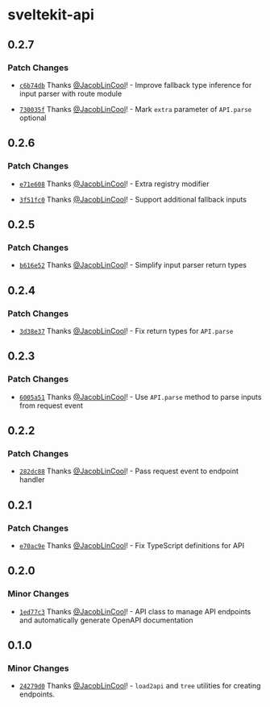 # sveltekit-api

## 0.2.7

### Patch Changes

-   [`c6b74db`](https://github.com/JacobLinCool/sveltekit-api/commit/c6b74dbf00720545e9e9dc88f620be9c043460e2) Thanks [@JacobLinCool](https://github.com/JacobLinCool)! - Improve fallback type inference for input parser with route module

-   [`730035f`](https://github.com/JacobLinCool/sveltekit-api/commit/730035f8e0bc117013faaaf62f00f3e50e7647a4) Thanks [@JacobLinCool](https://github.com/JacobLinCool)! - Mark `extra` parameter of `API.parse` optional

## 0.2.6

### Patch Changes

-   [`e71e608`](https://github.com/JacobLinCool/sveltekit-api/commit/e71e608711b44ff0ff1915c591a21cc41a5a469d) Thanks [@JacobLinCool](https://github.com/JacobLinCool)! - Extra registry modifier

-   [`3f51fc0`](https://github.com/JacobLinCool/sveltekit-api/commit/3f51fc036656846ef1addb942ec969f2406bc3cd) Thanks [@JacobLinCool](https://github.com/JacobLinCool)! - Support additional fallback inputs

## 0.2.5

### Patch Changes

-   [`b616e52`](https://github.com/JacobLinCool/sveltekit-api/commit/b616e5245cce36c09143f0cb4434263c27201c2c) Thanks [@JacobLinCool](https://github.com/JacobLinCool)! - Simplify input parser return types

## 0.2.4

### Patch Changes

-   [`3d38e37`](https://github.com/JacobLinCool/sveltekit-api/commit/3d38e3713ceaaa4b35216f1e81a6d5c12ca165be) Thanks [@JacobLinCool](https://github.com/JacobLinCool)! - Fix return types for `API.parse`

## 0.2.3

### Patch Changes

-   [`6005a51`](https://github.com/JacobLinCool/sveltekit-api/commit/6005a511bd98da8b270f73b9c3603995e44ca209) Thanks [@JacobLinCool](https://github.com/JacobLinCool)! - Use `API.parse` method to parse inputs from request event

## 0.2.2

### Patch Changes

-   [`282dc88`](https://github.com/JacobLinCool/sveltekit-api/commit/282dc884d3a9412de52c7d61f5fe5a44b780f814) Thanks [@JacobLinCool](https://github.com/JacobLinCool)! - Pass request event to endpoint handler

## 0.2.1

### Patch Changes

-   [`e70ac9e`](https://github.com/JacobLinCool/sveltekit-api/commit/e70ac9e3e626248c5e4416133d5aa5b5e383eb20) Thanks [@JacobLinCool](https://github.com/JacobLinCool)! - Fix TypeScript definitions for API

## 0.2.0

### Minor Changes

-   [`1ed77c3`](https://github.com/JacobLinCool/sveltekit-api/commit/1ed77c30c1c74186e54cd3fdd1973a5b89b80130) Thanks [@JacobLinCool](https://github.com/JacobLinCool)! - API class to manage API endpoints and automatically generate OpenAPI documentation

## 0.1.0

### Minor Changes

-   [`24279d0`](https://github.com/JacobLinCool/sveltekit-api/commit/24279d0a2169754fc793fe65d4ef4f2052992c0b) Thanks [@JacobLinCool](https://github.com/JacobLinCool)! - `load2api` and `tree` utilities for creating endpoints.
